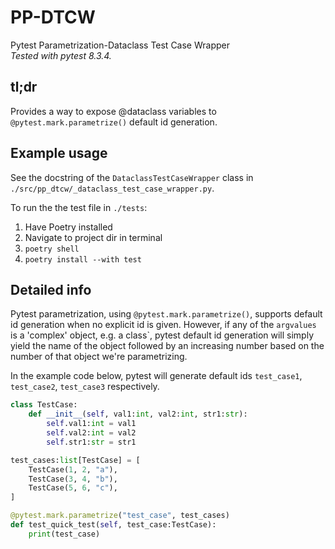# PP-DTCW
Pytest Parametrization-Dataclass Test Case Wrapper<br>
*Tested with pytest 8.3.4.*

## tl;dr
Provides a way to expose @dataclass variables to `@pytest.mark.parametrize()` default id generation.

## Example usage
See the docstring of the `DataclassTestCaseWrapper` class in `./src/pp_dtcw/_dataclass_test_case_wrapper.py`.

To run the the test file in `./tests`:
1. Have Poetry installed
2. Navigate to project dir in terminal
3. `poetry shell`
4. `poetry install --with test`

## Detailed info
Pytest parametrization, using `@pytest.mark.parametrize()`, supports default id generation when no explicit id is given. However, if any of the `argvalues` is a 'complex' object, e.g. a class`, pytest default id generation will simply yield the name of the object followed by an increasing number based on the number of that object we're parametrizing.

In the example code below, pytest will generate default ids `test_case1`, `test_case2`, `test_case3` respectively.
```python
class TestCase:
    def __init__(self, val1:int, val2:int, str1:str):
        self.val1:int = val1
        self.val2:int = val2
        self.str1:str = str1

test_cases:list[TestCase] = [
    TestCase(1, 2, "a"),
    TestCase(3, 4, "b"),
    TestCase(5, 6, "c"),
]

@pytest.mark.parametrize("test_case", test_cases)
def test_quick_test(self, test_case:TestCase):
    print(test_case)
```
